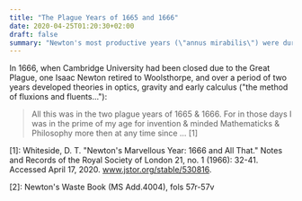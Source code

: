 ```yaml
---
title: "The Plague Years of 1665 and 1666"
date: 2020-04-25T01:20:30+02:00
draft: false
summary: "Newton's most productive years (\"annus mirabilis\") were during the Great Plague"
---
```


In 1666, when Cambridge University had been closed due to the Great
Plague, one Isaac Newton retired to Woolsthorpe, and over a period of
two years developed theories in optics, gravity and early calculus ("the
method of fluxions and fluents..."):

> All this was in the two plague years of 1665 & 1666. For in those days
> I was in the prime of my age for invention & minded Mathematicks &
> Philosophy more then at any time since ... [1]

[1]: Whiteside, D. T. "Newton's Marvellous Year: 1666 and All That."
Notes and Records of the Royal Society of London 21, no. 1 (1966):
32-41. Accessed April 17, 2020. www.jstor.org/stable/530816.

[2]: Newton's Waste Book (MS Add.4004), fols 57r-57v
